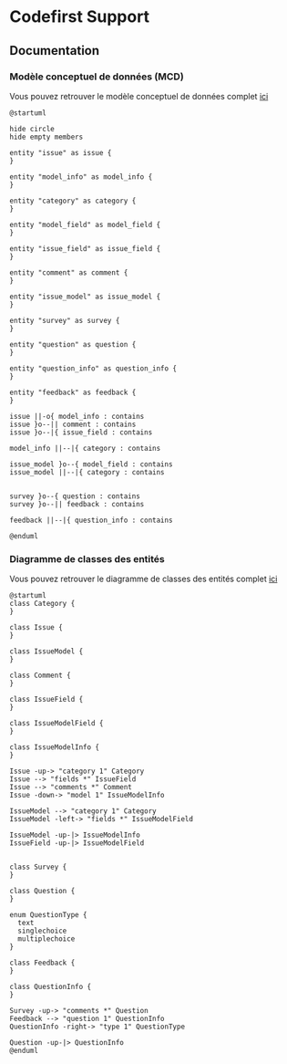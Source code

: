 # Codefirst Support

## Documentation

### Modèle conceptuel de données (MCD)

Vous pouvez retrouver le modèle conceptuel de données complet [ici](docs/api/mcd.md)

```plantuml
@startuml

hide circle
hide empty members

entity "issue" as issue {
}

entity "model_info" as model_info {
}

entity "category" as category {
}

entity "model_field" as model_field {
}

entity "issue_field" as issue_field {
}

entity "comment" as comment {
}

entity "issue_model" as issue_model {
}

entity "survey" as survey {
}

entity "question" as question {
}

entity "question_info" as question_info {
}

entity "feedback" as feedback {
}

issue ||-o{ model_info : contains
issue }o--|| comment : contains
issue }o--|{ issue_field : contains 

model_info ||--|{ category : contains

issue_model }o--{ model_field : contains
issue_model ||--|{ category : contains


survey }o--{ question : contains
survey }o--|| feedback : contains

feedback ||--|{ question_info : contains

@enduml
```

### Diagramme de classes des entités

Vous pouvez retrouver le diagramme de classes des entités complet [ici](docs/api/class-diagramm.md)

```plantuml
@startuml
class Category {
}

class Issue {
}

class IssueModel {
}

class Comment {
}

class IssueField {
}

class IssueModelField {
}

class IssueModelInfo {
}

Issue -up-> "category 1" Category
Issue --> "fields *" IssueField
Issue --> "comments *" Comment
Issue -down-> "model 1" IssueModelInfo

IssueModel --> "category 1" Category
IssueModel -left-> "fields *" IssueModelField

IssueModel -up-|> IssueModelInfo
IssueField -up-|> IssueModelField


class Survey {
}

class Question {
}

enum QuestionType {
  text
  singlechoice
  multiplechoice
}

class Feedback {
}

class QuestionInfo {
}

Survey -up-> "comments *" Question
Feedback --> "question 1" QuestionInfo
QuestionInfo -right-> "type 1" QuestionType

Question -up-|> QuestionInfo
@enduml
```